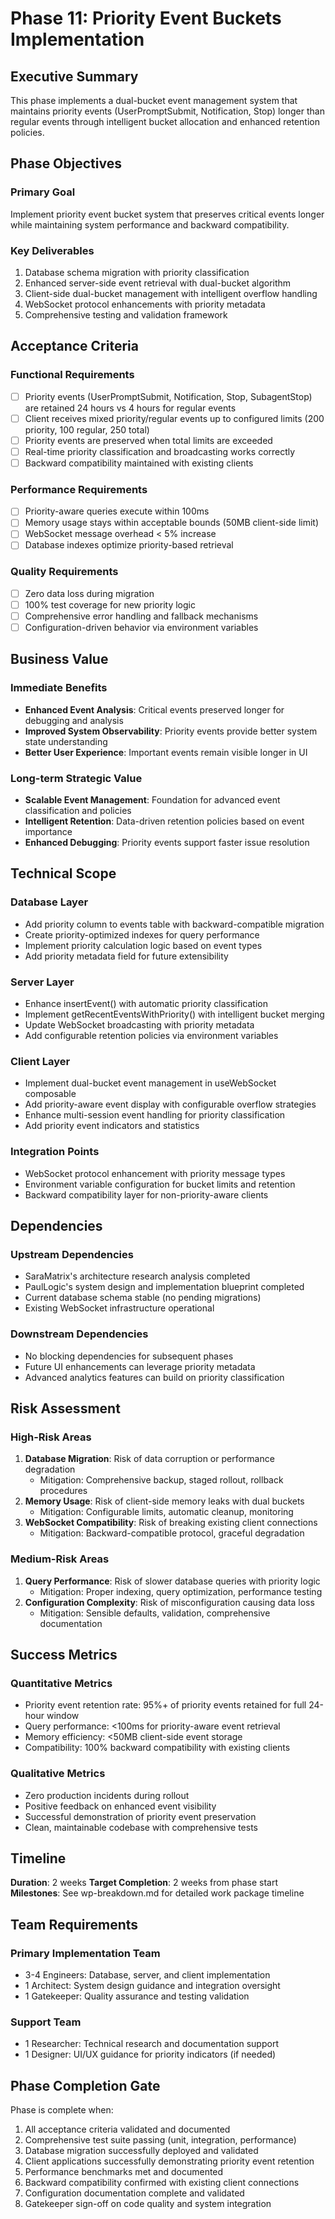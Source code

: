 # Phase 11: Priority Event Buckets Implementation

## Executive Summary

This phase implements a dual-bucket event management system that maintains priority events (UserPromptSubmit, Notification, Stop) longer than regular events through intelligent bucket allocation and enhanced retention policies.

## Phase Objectives

### Primary Goal
Implement priority event bucket system that preserves critical events longer while maintaining system performance and backward compatibility.

### Key Deliverables
1. Database schema migration with priority classification
2. Enhanced server-side event retrieval with dual-bucket algorithm  
3. Client-side dual-bucket management with intelligent overflow handling
4. WebSocket protocol enhancements with priority metadata
5. Comprehensive testing and validation framework

## Acceptance Criteria

### Functional Requirements
- [ ] Priority events (UserPromptSubmit, Notification, Stop, SubagentStop) are retained 24 hours vs 4 hours for regular events
- [ ] Client receives mixed priority/regular events up to configured limits (200 priority, 100 regular, 250 total)
- [ ] Priority events are preserved when total limits are exceeded
- [ ] Real-time priority classification and broadcasting works correctly
- [ ] Backward compatibility maintained with existing clients

### Performance Requirements  
- [ ] Priority-aware queries execute within 100ms
- [ ] Memory usage stays within acceptable bounds (50MB client-side limit)
- [ ] WebSocket message overhead < 5% increase
- [ ] Database indexes optimize priority-based retrieval

### Quality Requirements
- [ ] Zero data loss during migration
- [ ] 100% test coverage for new priority logic
- [ ] Comprehensive error handling and fallback mechanisms
- [ ] Configuration-driven behavior via environment variables

## Business Value

### Immediate Benefits
- **Enhanced Event Analysis**: Critical events preserved longer for debugging and analysis
- **Improved System Observability**: Priority events provide better system state understanding
- **Better User Experience**: Important events remain visible longer in UI

### Long-term Strategic Value
- **Scalable Event Management**: Foundation for advanced event classification and policies
- **Intelligent Retention**: Data-driven retention policies based on event importance
- **Enhanced Debugging**: Priority events support faster issue resolution

## Technical Scope

### Database Layer
- Add priority column to events table with backward-compatible migration
- Create priority-optimized indexes for query performance
- Implement priority calculation logic based on event types
- Add priority metadata field for future extensibility

### Server Layer  
- Enhance insertEvent() with automatic priority classification
- Implement getRecentEventsWithPriority() with intelligent bucket merging
- Update WebSocket broadcasting with priority metadata
- Add configurable retention policies via environment variables

### Client Layer
- Implement dual-bucket event management in useWebSocket composable
- Add priority-aware event display with configurable overflow strategies
- Enhance multi-session event handling for priority classification
- Add priority event indicators and statistics

### Integration Points
- WebSocket protocol enhancement with priority message types
- Environment variable configuration for bucket limits and retention
- Backward compatibility layer for non-priority-aware clients

## Dependencies

### Upstream Dependencies
- SaraMatrix's architecture research analysis completed
- PaulLogic's system design and implementation blueprint completed
- Current database schema stable (no pending migrations)
- Existing WebSocket infrastructure operational

### Downstream Dependencies  
- No blocking dependencies for subsequent phases
- Future UI enhancements can leverage priority metadata
- Advanced analytics features can build on priority classification

## Risk Assessment

### High-Risk Areas
1. **Database Migration**: Risk of data corruption or performance degradation
   - Mitigation: Comprehensive backup, staged rollout, rollback procedures
2. **Memory Usage**: Risk of client-side memory leaks with dual buckets
   - Mitigation: Configurable limits, automatic cleanup, monitoring
3. **WebSocket Compatibility**: Risk of breaking existing client connections
   - Mitigation: Backward-compatible protocol, graceful degradation

### Medium-Risk Areas
1. **Query Performance**: Risk of slower database queries with priority logic
   - Mitigation: Proper indexing, query optimization, performance testing
2. **Configuration Complexity**: Risk of misconfiguration causing data loss
   - Mitigation: Sensible defaults, validation, comprehensive documentation

## Success Metrics

### Quantitative Metrics
- Priority event retention rate: 95%+ of priority events retained for full 24-hour window
- Query performance: <100ms for priority-aware event retrieval
- Memory efficiency: <50MB client-side event storage
- Compatibility: 100% backward compatibility with existing clients

### Qualitative Metrics  
- Zero production incidents during rollout
- Positive feedback on enhanced event visibility
- Successful demonstration of priority event preservation
- Clean, maintainable codebase with comprehensive tests

## Timeline

**Duration**: 2 weeks
**Target Completion**: 2 weeks from phase start
**Milestones**: See wp-breakdown.md for detailed work package timeline

## Team Requirements

### Primary Implementation Team
- 3-4 Engineers: Database, server, and client implementation
- 1 Architect: System design guidance and integration oversight
- 1 Gatekeeper: Quality assurance and testing validation

### Support Team
- 1 Researcher: Technical research and documentation support
- 1 Designer: UI/UX guidance for priority indicators (if needed)

## Phase Completion Gate

Phase is complete when:
1. All acceptance criteria validated and documented
2. Comprehensive test suite passing (unit, integration, performance)
3. Database migration successfully deployed and validated  
4. Client applications successfully demonstrating priority event retention
5. Performance benchmarks met and documented
6. Backward compatibility confirmed with existing client connections
7. Configuration documentation complete and validated
8. Gatekeeper sign-off on code quality and system integration